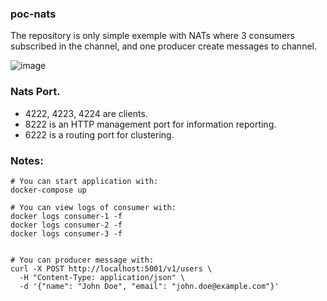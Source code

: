 
### poc-nats

The repository is only simple exemple with NATs where 3 consumers subscribed in the channel, and one producer create messages to channel.

![image](https://github.com/user-attachments/assets/874889b5-7338-4632-b6d1-2ec2e6064d1a)



### Nats Port.

- 4222, 4223, 4224 are clients.
- 8222 is an HTTP management port for information reporting.
- 6222 is a routing port for clustering.

### Notes:

```shell
# You can start application with:
docker-compose up

# You can view logs of consumer with:
docker logs consumer-1 -f
docker logs consumer-2 -f
docker logs consumer-3 -f


# You can producer message with:
curl -X POST http://localhost:5001/v1/users \
  -H "Content-Type: application/json" \
  -d '{"name": "John Doe", "email": "john.doe@example.com"}'
```
